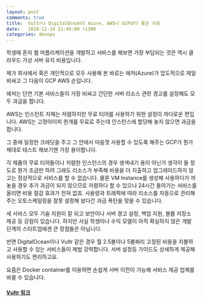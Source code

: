 ```yaml
---
layout: post
comments: true
title:  Vultr나 DigitalOcean이 Azure, AWS나 GCP보다 좋은 이유
date:   2018-11-16 21:45:00 +1300
categories: devops
---
```

학생때 혼자 웹 어플리케이션을 개발하고 서비스를 해보면 가장 부담되는 것은 역시 클라우드 가상 서버 유지 비용입니다. 

제가 회사에서 혹은 개인적으로 모두 사용해 본 바로는 애저(Azure)가 압도적으로 제일 비싸고 그 다음이 GCP AWS 순입니다. 

애저는 단연 기본 서비스들이 가장 비싸고 간단한 서버 리소스 관련 경고를 설정해도 모두 과금을 합니다. 

AWS는 인스턴트 자체는 저렴하지만 무료 티어를 사용하기 위한 설정이 까다로운 편입니다. AWS는 고정아이피 한개를 무료로 주는데 인스턴스에 할당해 놓지 않으면 과금을 합니다. 

그 중에 일정한 크레딧을 주고 그 안에서 마음껏 사용할 수 있도록 해주는 GCP가 뭔가 제대로 테스트 해보기엔 가장 용이합니다.

각 제품의 무료 티어들이나 저렴한 인스턴스의 경우 생색내기 용이 아닌가 생각이 들 정도로 뭔가 조금만 하려 그래도 리소스가 부족해 비용을 더 지출하고 업그레이드하지 않고는 정상적으로 서비스를 할 수 없습니다. 물론 VM Instance를 생성해 사용하다가 꺼 놓을 경우 추가 과금이 되지 않으므로 저렴하다 할 수 있으나 24시간 돌아가는 서비스를 올리면 비용 절감 효과가 전혀 없죠. 사용량과 트래픽에 따라 리소스를 자동으로 관리해주는 오토스케일링을 잘못 설정해 놨다간 과금 폭탄을 맞을 수 있습니다. 

세 서비스 모두 기술 지원이 잘 되고 보안이나 서버 경고 설정, 백업 지원, 블롭 저장소 제공 등 강점이 있습니다. 하지만 사실 학생이나 수익 모델이 아직 확실하지 않은 개발 단계의 스타트업에겐 큰 장점들은 아닙니다.

반면 DigitalOcean이나 Vultr 같은 경우 월 2.5불이나 5불짜리 고정된 비용을 지불하고 사용할 수 있는 서비스들이 제법 강력합니다. 서버 설정등 가이드도 상세하게 제공해 사용하기도 편리하고요.

요즘은 Docker container를 이용하면 손쉽게 서버 이전이 가능해 서비스 제공 업체를 바꿀 수 있습니다.

<h4>
<a href="https://www.vultr.com/?ref=7216496"> Vultr 링크</a></h4>
